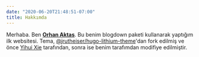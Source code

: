 ```yaml
---
date: "2020-06-20T21:48:51-07:00"
title: Hakkımda
---
```


Merhaba. Ben [**Orhan Aktas**](https://www.linkedin.com/in/orhanaktas/). Bu benim blogdown paketi kullanarak yaptığım ilk websitesi. Tema, [@jrutheiser/hugo-lithium-theme](https://github.com/jrutheiser/hugo-lithium-theme)'dan fork edilmiş ve önce [Yihui Xie](https://github.com/yihui/hugo-lithium) tarafından, sonra ise benim tarafımdan modifiye edilmiştir.
